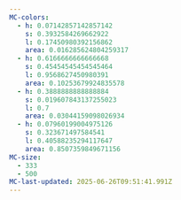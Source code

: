 ```yaml
---
MC-colors:
  - h: 0.07142857142857142
    s: 0.3932584269662922
    l: 0.17450980392156862
    area: 0.016285624804259317
  - h: 0.6166666666666668
    s: 0.45454545454545464
    l: 0.9568627450980391
    area: 0.10253679924835578
  - h: 0.3888888888888884
    s: 0.019607843137255023
    l: 0.7
    area: 0.03044159098026934
  - h: 0.07960199004975126
    s: 0.323671497584541
    l: 0.40588235294117647
    area: 0.8507359849671156
MC-size:
  - 333
  - 500
MC-last-updated: 2025-06-26T09:51:41.991Z
---
```

